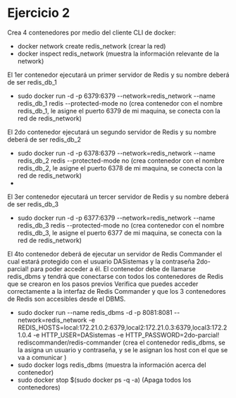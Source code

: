 # Ejercicio 2
 Crea 4 contenedores por medio del cliente CLI de docker:
- docker network create redis_network (crear la red)
- docker inspect redis_network (muestra la información relevante de la network)

El 1er contenedor ejecutará un primer servidor de Redis y su nombre deberá de ser redis_db_1
- sudo docker run -d -p 6379:6379 --network=redis_network --name redis_db_1 redis --protected-mode no  (crea contenedor con el nombre redis_db_1, le asigne el puerto 6379 de mi maquina, se conecta con la red de redis_network)

El 2do contenedor ejecutará un segundo servidor de Redis y su nombre deberá de ser redis_db_2
- sudo  docker run -d -p 6378:6379 --network=redis_network --name redis_db_2 redis --protected-mode no  (crea contenedor con el nombre redis_db_2, le asigne el puerto 6378 de mi maquina, se conecta con la red de redis_network)
- 
El 3er contenedor ejecutará un tercer servidor de Redis y su nombre deberá de ser redis_db_3
- sudo docker run -d -p 6377:6379 --network=redis_network --name redis_db_3 redis --protected-mode no  (crea contenedor con el nombre redis_db_3, le asigne el puerto 6377 de mi maquina, se conecta con la red de redis_network)

El 4to contenedor deberá de ejecutar un servidor de Redis Commander el cual estará protegido con el usuario DASistemas y la contraseña 2do-parcial! para poder acceder a él. El contenedor debe de llamarse redis_dbms y tendrá que conectarse con todos los contenedores de Redis que se crearon en los pasos previos
Verifica que puedes acceder correctamente a la interfaz de Redis Commander y que los 3 contenedores de Redis son accesibles desde el DBMS.


-  sudo docker run --name redis_dbms -d -p 8081:8081  --network=redis_network  -e REDIS_HOSTS=local:172.21.0.2:6379,local2:172.21.0.3:6379,local3:172.21.0.4 -e HTTP_USER=DASistemas -e HTTP_PASSWORD=2do-parcial! rediscommander/redis-commander (crea el contenedor redis_dbms, se la asigna un usuario y contraseña, y se le asignan los host  con el que se va a comunicar )
-  sudo docker logs redis_dbms (muestra la información acerca del contenedor)
-  sudo docker stop $(sudo docker ps -q -a) (Apaga todos los contenedores)